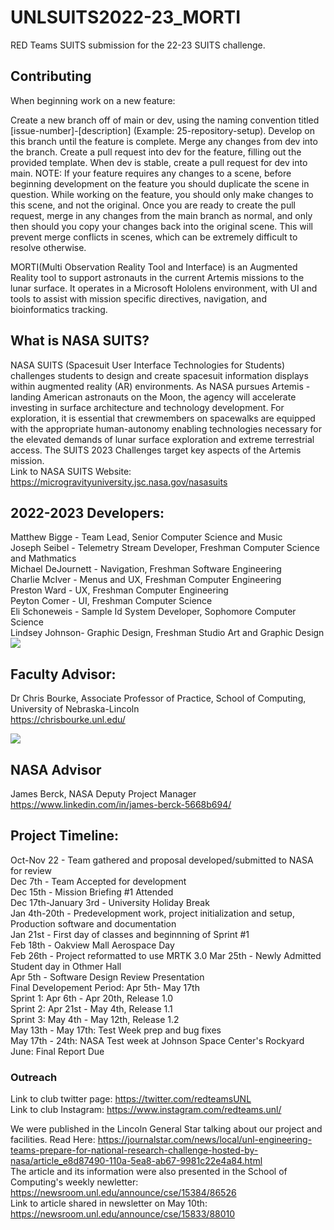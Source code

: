 
# UNLSUITS2022-23_MORTI
RED Teams SUITS submission for the 22-23 SUITS challenge.

## Contributing
When beginning work on a new feature:

Create a new branch off of main or dev, using the naming convention titled [issue-number]-[description] (Example: 25-repository-setup).
Develop on this branch until the feature is complete.
Merge any changes from dev into the branch.
Create a pull request into dev for the feature, filling out the provided template.
When dev is stable, create a pull request for dev into main.
NOTE: If your feature requires any changes to a scene, before beginning development on the feature you should duplicate the scene in question. While working on the feature, you should only make changes to this scene, and not the original. Once you are ready to create the pull request, merge in any changes from the main branch as normal, and only then should you copy your changes back into the original scene. This will prevent merge conflicts in scenes, which can be extremely difficult to resolve otherwise.

MORTI(Multi Observation Reality Tool and Interface) is an Augmented Reality tool to support astronauts in the current Artemis missions to the lunar surface. It operates in a Microsoft Hololens environment, with UI and tools to assist with mission specific directives, navigation, and bioinformatics tracking.

## What is NASA SUITS?
NASA SUITS (Spacesuit User Interface Technologies for Students) challenges students to design and create spacesuit information displays within augmented reality (AR) environments. As NASA pursues Artemis - landing American astronauts on the Moon, the agency will accelerate investing in surface architecture and technology development. For exploration, it is essential that crewmembers on spacewalks are equipped with the appropriate human-autonomy enabling technologies necessary for the elevated demands of lunar surface exploration and extreme terrestrial access. The SUITS 2023 Challenges target key aspects of the Artemis mission.  
Link to NASA SUITS Website: https://microgravityuniversity.jsc.nasa.gov/nasasuits

## 2022-2023 Developers:
Matthew Bigge - Team Lead, Senior Computer Science and Music  
Joseph Seibel - Telemetry Stream Developer, Freshman Computer Science and Mathmatics  
Michael DeJournett - Navigation, Freshman Software Engineering  
Charlie McIver - Menus and UX, Freshman Computer Engineering  
Preston Ward - UX, Freshman Computer Engineering  
Peyton Comer - UI, Freshman Computer Science  
Eli Schoneweis - Sample Id System Developer, Sophomore Computer Science  
Lindsey Johnson- Graphic Design, Freshman Studio Art and Graphic Design  
![](https://drive.google.com/file/d/1b300fspRSNi-vSgEdLnFgREfUEKLsD5j/view?usp=sharing)


## Faculty Advisor:
Dr Chris Bourke, Associate Professor of Practice, School of Computing, University of Nebraska-Lincoln  
https://chrisbourke.unl.edu/

![](https://computing.unl.edu/bourke-square-300.jpg)

## NASA Advisor
James Berck, NASA Deputy Project Manager  
https://www.linkedin.com/in/james-berck-5668b694/ 

## Project Timeline:
Oct-Nov 22 - Team gathered and proposal developed/submitted to NASA for review  
Dec 7th - Team Accepted for development  
Dec 15th - Mission Briefing #1 Attended  
Dec 17th-January 3rd - University Holiday Break  
Jan 4th-20th - Predevelopment work, project initialization and setup, Production software and documentation  
Jan 21st - First day of classes and beginnning of Sprint #1  
Feb 18th - Oakview Mall Aerospace Day  
Feb 26th - Project reformatted to use MRTK 3.0
Mar 25th - Newly Admitted Student day in Othmer Hall  
Apr 5th - Software Design Review Presentation  
Final Developement Period: Apr 5th- May 17th  
Sprint 1: Apr 6th - Apr 20th, Release 1.0  
Sprint 2: Apr 21st - May 4th, Release 1.1  
Sprint 3: May 4th - May 12th, Release 1.2  
May 13th - May 17th: Test Week prep and bug fixes  
May 17th - 24th: NASA Test week at Johnson Space Center's Rockyard  
June: Final Report Due  

### Outreach
Link to club twitter page: https://twitter.com/redteamsUNL <br>
Link to club Instagram: https://www.instagram.com/redteams.unl/ <br>

We were published in the Lincoln General Star talking about our project and facilities. Read Here: https://journalstar.com/news/local/unl-engineering-teams-prepare-for-national-research-challenge-hosted-by-nasa/article_e8d87490-110a-5ea8-ab67-9981c22e4a84.html <br>
The article and its information were also presented in the School of Computing's weekly newletter: https://newsroom.unl.edu/announce/cse/15384/86526 <br>
Link to article shared in newsletter on May 10th: https://newsroom.unl.edu/announce/cse/15833/88010 <br>
